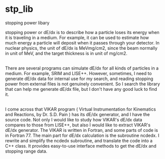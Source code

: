 # stp_lib
stopping power libary

stopping power or dE/dx is to describe how a particle loses its energy when it is traveling in a medium. For example, it can be used to estimate how much energy a particle will deposit when it passes through your detector. In nuclear physics, the unit of dE/dx is MeVmg/cm2, since the beam normally in unit of MeV, and the target thickness is in unit of mg/cm2. <br> <br>

There are several programs can simulate dE/dx for all kinds of particles in a medium. For example, SRIM and LISE++. However, sometimes, I need to generate dE/dx data for internal use for my search, and reading stopping power from external files is not genuinely convenient. So I search the library that can help me generate dE/dx file, but I don't have any good luck to find it.  <br><br>

I come across that VIKAR program ( Virtual Instrumentation for Kinematics and Reactions, by Dr. S.D. Pain ) has its dE/dx generator, and I have the source code. Not only I would like to study how VIKAR's dE/dx data compares to those from LISE++, but also I would like to extract VIKAR's dE/dx generator. The VIKAR is written in Fortran, and some parts of code is in Fortran 77. The main part for dE/dx calculation is the subroutine ncdedx. I rewrite and simplify the ncdedx subroutine, and translate the code into a C++ class. It provides easy-to-use interface methods to get the dE/dx and stopping range data. 
